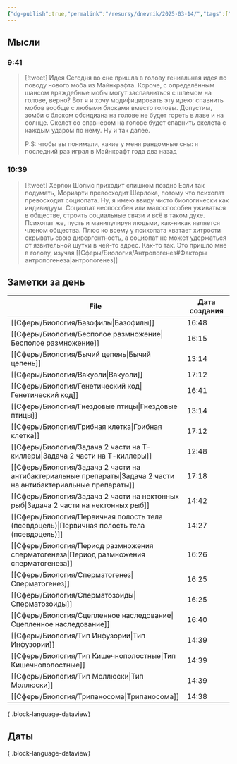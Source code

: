```yaml
---
{"dg-publish":true,"permalink":"/resursy/dnevnik/2025-03-14/","tags":["Ежедневнаязаметка"]}
---
```


## Мысли
### 9:41
> [!tweet] Идея
> Сегодня во сне пришла в голову гениальная идея по поводу нового моба из Майнкрафта. Короче, с определённым шансом враждебные мобы могут заспавниться с шлемом на голове, верно? Вот я и хочу модифицировать эту идею: спавнить мобов вообще с любыми блоками вместо головы. Допустим, зомби с блоком обсидиана на голове не будет гореть в лаве и на солнце. Скелет со спавнером на голове будет спавнить скелета с каждым ударом по нему. Ну и так далее. 
> 
> P:S: чтобы вы понимали, какие у меня рандомные сны: я последний раз играл в Майнкрафт года два назад
### 10:39
> [!tweet] Херлок Шолмс приходит слишком поздно 
> Если так подумать, Мориарти превосходит Шерлока, потому что психопат превосходит социопата. Ну, я имею ввиду чисто биологически как индивидуум. Социопат неспособен или малоспособен уживаться в обществе, строить социальные связи и всё в таком духе. Психопат же, пусть и манипулируя людьми, как-никак является членом общества. Плюс ко всему у психопата хватает хитрости скрывать свою дивергентность, а социопат не может удержаться от язвительной шутки в чей-то адрес. Как-то так. Это пришло мне в голову, изучая [[Сферы/Биология/Антропогенез#Факторы антропогенеза\|антропогенез]] 
## Заметки за день
| File                                                                                                               | Дата создания |
| ------------------------------------------------------------------------------------------------------------------ | ------------- |
| [[Сферы/Биология/Базофилы\|Базофилы]]                                                                           | 16:48         |
| [[Сферы/Биология/Бесполое размножение\|Бесполое размножение]]                                                   | 16:15         |
| [[Сферы/Биология/Бычий цепень\|Бычий цепень]]                                                                   | 13:14         |
| [[Сферы/Биология/Вакуоли\|Вакуоли]]                                                                             | 17:12         |
| [[Сферы/Биология/Генетический код\|Генетический код]]                                                           | 16:41         |
| [[Сферы/Биология/Гнездовые птицы\|Гнездовые птицы]]                                                             | 13:14         |
| [[Сферы/Биология/Грибная клетка\|Грибная клетка]]                                                               | 17:12         |
| [[Сферы/Биология/Задача 2 части на Т-киллеры\|Задача 2 части на Т-киллеры]]                                     | 12:48         |
| [[Сферы/Биология/Задача 2 части на антибактериальные препараты\|Задача 2 части на антибактериальные препараты]] | 17:18         |
| [[Сферы/Биология/Задача 2 части на нектонных рыб\|Задача 2 части на нектонных рыб]]                             | 14:42         |
| [[Сферы/Биология/Первичная полость тела (псевдоцель)\|Первичная полость тела (псевдоцель)]]                     | 14:27         |
| [[Сферы/Биология/Период размножения сперматогенеза\|Период размножения сперматогенеза]]                         | 16:26         |
| [[Сферы/Биология/Сперматогенез\|Сперматогенез]]                                                                 | 16:25         |
| [[Сферы/Биология/Сперматозоиды\|Сперматозоиды]]                                                                 | 16:25         |
| [[Сферы/Биология/Сцепленное наследование\|Сцепленное наследование]]                                             | 16:40         |
| [[Сферы/Биология/Тип Инфузории\|Тип Инфузории]]                                                                 | 14:39         |
| [[Сферы/Биология/Тип Кишечнополостные\|Тип Кишечнополостные]]                                                   | 14:39         |
| [[Сферы/Биология/Тип Моллюски\|Тип Моллюски]]                                                                   | 14:39         |
| [[Сферы/Биология/Трипаносома\|Трипаносома]]                                                                     | 14:38         |

{ .block-language-dataview}
## Даты

{ .block-language-dataview}

